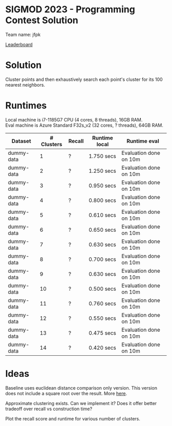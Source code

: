 # SIGMOD 2023 - Programming Contest Solution

Team name: jfpk

[Leaderboard][1]

# Solution

Cluster points and then exhaustively search each point's cluster for its 100
nearest neighbors.

# Runtimes

Local machine is i7-1185G7 CPU (4 cores, 8 threads), 16GB RAM.\
Eval machine is Azure Standard F32s_v2 (32 cores, ? threads), 64GB RAM.

| Dataset    | # Clusters | Recall | Runtime local | Runtime eval           |
|------------|------------|--------|---------------|------------------------|
| dummy-data | 1          | ?      | 1.750 secs    | Evaluation done on 10m |
| dummy-data | 2          | ?      | 1.250 secs    | Evaluation done on 10m |
| dummy-data | 3          | ?      | 0.950 secs    | Evaluation done on 10m |
| dummy-data | 4          | ?      | 0.800 secs    | Evaluation done on 10m |
| dummy-data | 5          | ?      | 0.610 secs    | Evaluation done on 10m |
| dummy-data | 6          | ?      | 0.650 secs    | Evaluation done on 10m |
| dummy-data | 7          | ?      | 0.630 secs    | Evaluation done on 10m |
| dummy-data | 8          | ?      | 0.700 secs    | Evaluation done on 10m |
| dummy-data | 9          | ?      | 0.630 secs    | Evaluation done on 10m |
| dummy-data | 10         | ?      | 0.500 secs    | Evaluation done on 10m |
| dummy-data | 11         | ?      | 0.760 secs    | Evaluation done on 10m |
| dummy-data | 12         | ?      | 0.550 secs    | Evaluation done on 10m |
| dummy-data | 13         | ?      | 0.475 secs    | Evaluation done on 10m |
| dummy-data | 14         | ?      | 0.420 secs    | Evaluation done on 10m |

# Ideas
Baseline uses euclidean distance comparison only version. This version does
not include a square root over the result. More [here][2].

Approximate clustering exists. Can we implement it? Does it offer better
tradeoff over recall vs construction time?

Plot the recall score and runtime for various number of clusters.

[1]: http://sigmod2023contest.eastus.cloudapp.azure.com/leaders_test.shtml
[2]: https://en.wikibooks.org/wiki/Algorithms/Distance_approximations
